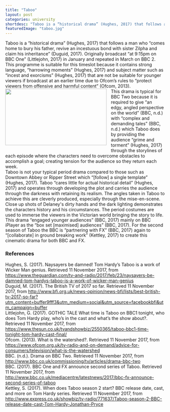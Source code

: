 ```yaml
---
title: "Taboo"
layout: post
categories: university
shortdesc: "Taboo is a “historical drama” (Hughes, 2017) that follows a man who “comes home to bury his father, revive an incestuous bond with sister Zilpha and claim his inheritance” (Duguid, 2017). Originally broadcast “at 9:15pm on BBC One” (Littlejohn, 2017) in January and repeated in March on BBC 2."
featuredImage: "taboo.jpg"
---
```


<div class="MsoNormal">
<span style="font-family: inherit;">Taboo is a “historical drama” (Hughes, 2017) that follows a man who “comes home to bury his father, revive an incestuous bond with sister Zilpha and claim his inheritance” (Duguid, 2017). Originally broadcast “at 9:15pm on BBC One” (Littlejohn, 2017) in January and repeated in March on BBC 2. This programme is suitable for this timeslot because it contains strong language, “harrowing moments” (Hughes, 2017) and subject matter such as “incest and exorcisms” (Hughes, 2017) that are not be suitable for younger viewers if broadcast at an earlier time due to Ofcom’s rules to “protect viewers from offensive and harmful content” (Ofcom, 2013).<o:p></o:p></span></div>
<div class="MsoNormal">
<span style="font-family: inherit;">
</span></div>
<div class="MsoNormal">
</div>
<div class="MsoNormal">
<span style="font-family: inherit;">
</span></div>
<div class="MsoNormal">
<a href="http://i.imgur.com/vYfwRUo.jpg" imageanchor="1" style="clear: left; float: left; margin-bottom: 1em; margin-right: 1em;"><img border="0" height="179" src="http://i.imgur.com/vYfwRUo.jpg" width="320" /></a><span style="font-family: inherit;">This drama is typical for BBC Two because it is required to give “an edgy, angled perspective on the world” (BBC, n.d.) with “complex and demanding tales” (BBC, n.d.) which Taboo does by providing the audience “grime and torment” (Hughes, 2017) through the storylines of each episode where the characters need to overcome obstacles to accomplish a goal; creating tension for the audience so they return each week.<o:p></o:p></span></div>
<div class="MsoNormal">
<span style="font-family: inherit;">
</span></div>
<div class="MsoNormal">
<span style="font-family: inherit;">
</span></div>
<div class="MsoNormal">
<span style="font-family: inherit;">Taboo is not your typical period drama compared to those such as Downtown Abbey or Ripper Street which “[follow] a single template” (Hughes, 2017). Taboo “cares little for actual historical detail” (Hughes, 2017) and operates through developing the plot and carries the audience through the darkness with retaining its realism. The angles taken in Taboo to achieve this are cleverly produced, especially through the mise-en-scene. Close up shots of Delaney's dirty hands and the dark lighting demonstrates the characters history and his circumstances. T</span>he period costumes are used to immerse the viewers in the Victorian world bringing the story to life.</div>
<div class="MsoNormal">

</div>
<div class="MsoNormal">
   <span style="line-height: 115%;"><span style="font-family: inherit;">This drama “engaged younger audiences” (BBC, 2017) mainly on BBC iPlayer as the “box set [maximised] audiences” (BBC, 2017). For the second season of Taboo the BBC is “partnering with FX” (BBC, 2017) again to “[collaborate] in ground breaking work” (Kettley, 2017) to create this cinematic drama for both BBC and FX.&nbsp;</span></span></div>
<div class="MsoNormal">
<span style="line-height: 115%;"><span style="font-family: inherit;">
</span></span></div>
<h3>
References</h3>
<div class="MsoNormal">
Hughes, S. (2017). Naysayers be damned! Tom Hardy’s Taboo is a work of Wicker Man genius. Retrieved 11 November 2017, from <a href="https://www.theguardian.com/tv-and-radio/2017/feb/23/naysayers-be-damned-tom-hardys-taboo-is-a-work-of-wicker-man-genius">https://www.theguardian.com/tv-and-radio/2017/feb/23/naysayers-be-damned-tom-hardys-taboo-is-a-work-of-wicker-man-genius</a> <o:p></o:p></div>
<div class="MsoNormal">

</div>
<div class="MsoNormal">
Duguid, M. (2017). The British TV of 2017 so far. Retrieved 11 November 2017, from <a href="http://www.bfi.org.uk/news-opinion/news-bfi/lists/best-british-tv-2017-so-far?utm_content=buffer9fff3&amp;utm_medium=social&amp;utm_source=facebookbfi&amp;utm_campaign=buffer">http://www.bfi.org.uk/news-opinion/news-bfi/lists/best-british-tv-2017-so-far?utm_content=buffer9fff3&amp;utm_medium=social&amp;utm_source=facebookbfi&amp;utm_campaign=buffer</a> <o:p></o:p></div>
<div class="MsoNormal">

</div>
<div class="MsoNormal">
Littlejohn, G. (2017). GOTHIC TALE What time is Taboo on BBC1 tonight, who does Tom Hardy play, who’s in the cast and what’s the show about?. Retrieved 11 November 2017, from <a href="https://www.thesun.co.uk/tvandshowbiz/2550365/taboo-bbc1-time-tonight-tom-hardy-cast-final/">https://www.thesun.co.uk/tvandshowbiz/2550365/taboo-bbc1-time-tonight-tom-hardy-cast-final/</a> <o:p></o:p></div>
<div class="MsoNormal">

</div>
<div class="MsoNormal">
Ofcom. (2013). What is the watershed?. Retrieved 11 November 2017, from <a href="https://www.ofcom.org.uk/tv-radio-and-on-demand/advice-for-consumers/television/what-is-the-watershed">https://www.ofcom.org.uk/tv-radio-and-on-demand/advice-for-consumers/television/what-is-the-watershed</a> <o:p></o:p></div>
<div class="MsoNormal">

</div>
<div class="MsoNormal">
BBC. (n.d.). Drama on BBC Two. Retrieved 11 November 2017, from <a href="http://www.bbc.co.uk/commissioning/tv/articles/drama-bbc-two">http://www.bbc.co.uk/commissioning/tv/articles/drama-bbc-two</a> <o:p></o:p></div>
<div class="MsoNormal">

</div>
<div class="MsoNormal">
BBC. (2017). BBC One and FX announce second series of Taboo. Retrieved 11 November 2017, from <a href="http://www.bbc.co.uk/mediacentre/latestnews/2017/bbc-fx-announce-second-series-of-taboo">http://www.bbc.co.uk/mediacentre/latestnews/2017/bbc-fx-announce-second-series-of-taboo</a> <o:p></o:p></div>
<div class="MsoNormal">

</div>
<div class="MsoNormal">
                       </div>
<div class="MsoNormal">
Kettley, S. (2017). When does Taboo season 2 start? BBC release date, cast, and more on Tom Hardy series. Retrieved 11 November 2017, from <a href="http://www.express.co.uk/showbiz/tv-radio/771637/Taboo-season-2-BBC-release-date-cast-Tom-Hardy-Jonathan-Pryce">http://www.express.co.uk/showbiz/tv-radio/771637/Taboo-season-2-BBC-release-date-cast-Tom-Hardy-Jonathan-Pryce</a><o:p></o:p></div>
